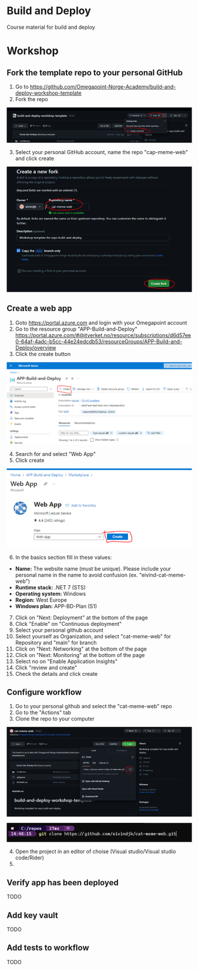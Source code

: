 # Build and Deploy
Course material for build and deploy

# Workshop
## Fork the template repo to your personal GitHub
1. Go to https://github.com/Omegapoint-Norge-Academy/build-and-deploy-workshop-template
2. Fork the repo

![alt text](Resources/fork.PNG?raw=true)

3. Select your personal GitHub account, name the repo "cap-meme-web" and click create

![alt text](Resources/fork-2.PNG?raw=true)


## Create a web app
1. Goto https://portal.azure.com and login with your Omegapoint account
2. Go to the resource group "APP-Build-and-Deploy" https://portal.azure.com/#@itverket.no/resource/subscriptions/d6d57ee0-64af-4adc-b5cc-44e24edcdb53/resourceGroups/APP-Build-and-Deploy/overview
3. Click the create button 

![alt text](Resources/new_resource.PNG?raw=true)

4. Search for and select "Web App"
5. Click create

![alt text](Resources/new_app.PNG?raw=true)

6. In the basics section fill in these values:
- **Name:** The website name (must be unique). Please include your personal name in the name to avoid confusion (ex. "eivind-cat-meme-web")
- **Runtime stack:** .NET 7 (STS)
- **Operating system:** Windows
- **Region:** West Europe
- **Windows plan:** APP-BD-Plan (S1)

7. Click on "Next: Deployment" at the bottom of the page
8. Click "Enable" on "Continuous deployment"
9. Select your personal github account
10. Select yourself as Organization, and select "cat-meme-web" for Repository and "main" for branch
11. Click on "Next: Networking" at the bottom of the page
12. Click on "Next: Monitoring" at the bottom of the page
13. Select no on "Enable Application Insights"
13. Click "review and create"
14. Check the details and click create

## Configure workflow
1. Go to your personal github and select the "cat-meme-web" repo
2. Go to the "Actions" tab
3. Clone the repo to your computer

![alt text](Resources/fork-clone.PNG?raw=true)

![alt text](Resources/fork-clone-2.PNG?raw=true)

4. Open the project in an editor of choise (Visual studio/Visual studio code/Rider)
5. 
## Verify app has been deployed
TODO

## Add key vault
TODO

## Add tests to workflow
TODO